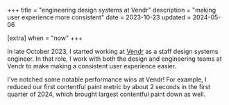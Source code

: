 +++
title = "engineering design systems at Vendr"
description = "making user experience more consistent"
date = 2023-10-23
updated = 2024-05-06

[extra]
when = "now"
+++

In late October 2023, I started working at [Vendr](https://vendr.com) as a staff design systems engineer.
In that role, I work with both the design and engineering teams at Vendr to make making a consistent user experience easier.

I've notched some notable performance wins at Vendr!
For example, I reduced our first contentful paint metric by about 2 seconds in the first quarter of 2024, which brought largest contentful paint down as well.

